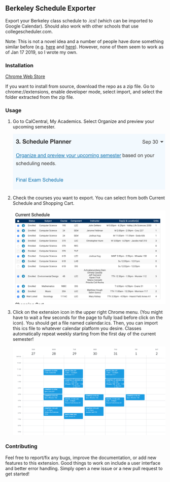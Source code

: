 ## Berkeley Schedule Exporter

Export your Berkeley class schedule to .ics! (which can be imported to Google Calendar). Should also work with other schools that use collegescheduler.com.

Note: This is not a novel idea and a number of people have done something similar before (e.g. [here](https://github.com/thisiscam/calcentral-schedule-to-ical) and [here](https://github.com/PranayJuneCS/CalScheduler)). However, none of them seem to work as of Jan 17 2019, so I wrote my own.

### Installation

[Chrome Web Store](https://chrome.google.com/webstore/detail/berkeley-schedule-exporte/adnjnncenfmhbfaggmchmfelhbafbkmn?hl=en)

If you want to install from source, download the repo as a zip file. Go to chrome://extensions, enable developer mode, select import, and select the folder extracted from the zip file.

### Usage

1. Go to CalCentral, My Academics. Select Organize and preview your upcoming semester.

   ![docs/usage-1.png](docs/usage-1.png)

2. Check the courses you want to export. You can select from both Current Schedule and Shopping Cart.

      ![docs/usage-2.png](docs/usage-2.png)

3. Click on the extension icon in the upper right Chrome menu. (You might have to wait a few seconds for the page to fully load before click on the icon). You should get a file named calendar.ics. Then, you can import this ics file to whatever calendar platform you desire. Classes automatically repeat weekly starting from the first day of the current semester!

      ![docs/usage-3.png](docs/usage-3.png)

### Contributing

Feel free to report/fix any bugs, improve the documentation, or add new features to this extension. Good things to work on include a user interface and better error handling. Simply open a new issue or a new pull request to get started!